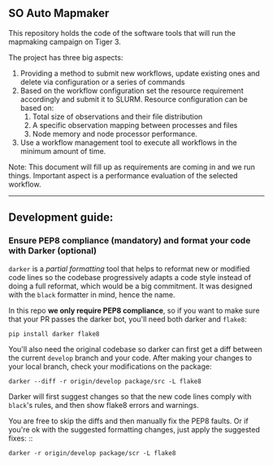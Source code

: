 ## SO Auto Mapmaker

This repository holds the code of the software tools that will run the mapmaking campaign on Tiger 3.

The project has three big aspects:
1. Providing a method to submit new workflows, update existing ones and delete via configuration or a series of commands
2. Based on the workflow configuration set the resource requirement accordingly and submit it to SLURM. Resource configuration can be based on:
    1. Total size of observations and their file distribution
    2. A specific observation mapping between processes and files
    3. Node memory and node processor performance.
3. Use a workflow management tool to execute all workflows in the minimum amount of time.

Note: This document will fill up as requirements are coming in and we run things. Important aspect is a performance evaluation of the selected workflow.

---

## Development guide:

### Ensure PEP8 compliance (mandatory) and format your code with Darker (optional)

`darker` is a *partial formatting* tool that helps to reformat new or modified code lines so the codebase progressively adapts a code style instead of doing a full reformat, which would be a big commitment. It was designed with the ``black`` formatter in mind, hence the name.

In this repo **we only require PEP8 compliance**, so if you want to make sure that your PR passes the darker bot, you'll need both darker and `flake8`:

    pip install darker flake8


You'll also need the original codebase so darker can first get a diff between the current ``develop`` branch and your code.
After making your changes to your local branch, check your modifications on the package:

    darker --diff -r origin/develop package/src -L flake8

Darker will first suggest changes so that the new code lines comply with ``black``'s rules, and then show flake8 errors and warnings.

You are free to skip the diffs and then manually fix the PEP8 faults.
Or if you're ok with the suggested formatting changes, just apply the suggested fixes: ::

    darker -r origin/develop package/scr -L flake8

